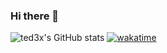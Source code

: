 ### Hi there 👋

![ted3x's GitHub stats](https://github-readme-stats-j9y2.vercel.app/api?username=ted3x&show_icons=true&theme=tokyonight&hide=stars,issues&show=reviews,prs_merged&include_all_commits=true)
[![wakatime](https://wakatime.com/badge/user/5f64e928-0c00-4789-bc4b-f199d67d1694.svg)](https://wakatime.com/@5f64e928-0c00-4789-bc4b-f199d67d1694)
